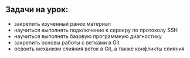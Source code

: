 ## Задачи на урок:
- закрепить изученный ранее материал
- научиться выполнять подключение к серверу по протоколу SSH
- научиться выполнять базовую программную диагностику
- закрепить основы работы с ветками в Git
- освоить механизм слияния веток в Git, а также конфликты слияния